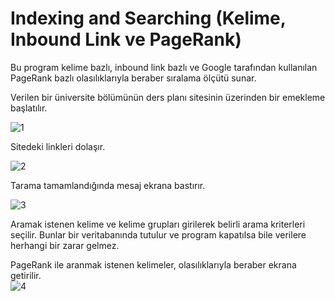 # Indexing and Searching (Kelime, Inbound Link ve PageRank)

Bu program kelime bazlı, inbound link bazlı ve Google tarafından kullanılan PageRank bazlı olasılıklarıyla beraber sıralama ölçütü sunar.
<br>

Verilen bir üniversite bölümünün ders planı sitesinin üzerinden bir emekleme başlatılır.
<br>

![1](https://user-images.githubusercontent.com/57836014/176200356-9196244e-8ad9-4058-b904-61c6d7a0b571.PNG)
<br>

Sitedeki linkleri dolaşır.
<br>

![2](https://user-images.githubusercontent.com/57836014/176200370-0252abf2-6bea-4242-83fb-33a11eade4ea.PNG)
<br>

Tarama tamamlandığında mesaj ekrana bastırır.
<br>

![3](https://user-images.githubusercontent.com/57836014/176200392-9090c692-0d06-4040-a483-077f49ff03ad.PNG)
<br>

Aramak istenen kelime ve kelime grupları girilerek belirli arama kriterleri seçilir. Bunlar bir veritabanında tutulur ve program kapatılsa bile verilere herhangi bir zarar gelmez.
<br>


PageRank ile aranmak istenen kelimeler, olasılıklarıyla beraber ekrana getirilir.
<br>
![4](https://user-images.githubusercontent.com/57836014/176200421-255da3b9-ce57-41c3-84c5-909c4a132637.PNG)
